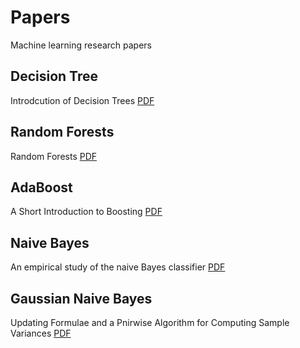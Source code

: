 # Papers
Machine learning research papers

## Decision Tree

Introdcution of Decision Trees [PDF](https://link.springer.com/content/pdf/10.1007%2FBF00116251.pdf)

## Random Forests

Random Forests [PDF](https://www.stat.berkeley.edu/~breiman/randomforest2001.pdf)

## AdaBoost

A Short Introduction to Boosting [PDF](https://cseweb.ucsd.edu/~yfreund/papers/IntroToBoosting.pdf)

## Naive Bayes

An empirical study of the naive Bayes classifier [PDF](https://www.cc.gatech.edu/~isbell/reading/papers/Rish.pdf)

## Gaussian Naive Bayes

Updating Formulae and a Pnirwise Algorithm for Computing Sample Variances [PDF](http://i.stanford.edu/pub/cstr/reports/cs/tr/79/773/CS-TR-79-773.pdf)
